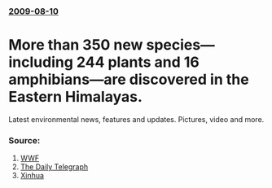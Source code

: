 ### [2009-08-10](/news/2009/08/10/index.md)

#  More than 350 new species&mdash;including 244 plants and 16 amphibians&mdash;are discovered in the Eastern Himalayas. 

Latest environmental news, features and updates. Pictures, video and more. 


### Source:

1. [WWF](http://www.wwf.org.uk/news_feed.cfm?uNewsid=3230&fromhomepage=true)
2. [The Daily Telegraph](http://www.telegraph.co.uk/earth/earthnews/6000164/New-species-discovered-in-fragile-Eastern-Himalayas.html)
3. [Xinhua](http://news.xinhuanet.com/english/2009-08/10/content_11858596.htm)
